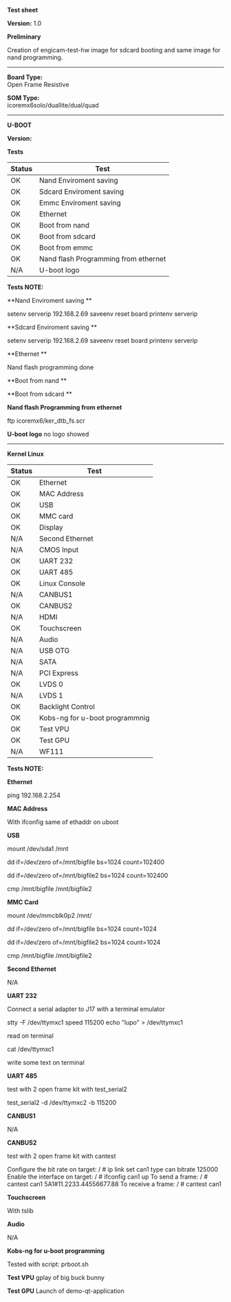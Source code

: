 **Test sheet**

**Version:** 1.0


**Preliminary**

Creation of engicam-test-hw image for sdcard booting and same image for nand programming.

--------------------------------------------------------------------------------------------------------

**Board Type:**  
Open Frame Resistive

**SOM Type:**  
icoremx6solo/duallite/dual/quad

--------------------------------------------------------------------------------------------------------

**U-BOOT**

**Version:**

**Tests**

| Status  |  Test |
|---------|-------|
| OK    |Nand Enviroment saving   |
| OK    |Sdcard  Enviroment saving |
| OK    |Emmc  Enviroment saving |
| OK    |Ethernet  |
| OK    |Boot from nand   |
| OK    |Boot from sdcard  |
| OK    |Boot from emmc  |
| OK    |Nand flash Programming from ethernet   |
| N/A   |U-boot logo   |


**Tests NOTE:**

**Nand Enviroment saving  **

setenv serverip 192.168.2.69
saveenv
reset board
printenv  serverip

**Sdcard  Enviroment saving **

setenv serverip 192.168.2.69
saveenv
reset board
printenv  serverip

**Ethernet **

Nand flash programming done

**Boot from nand **

**Boot from sdcard **

**Nand flash Programming from ethernet**

ftp icoremx6/ker_dtb_fs.scr

**U-boot logo**
no logo showed

--------------------------------------------------------------------------------------------------------
**Kernel Linux**

| Status  |  Test |
|---------|-------|
|OK |Ethernet|
|OK |MAC Address|
|OK |USB|
|OK |MMC card|
|OK |Display|
|N/A |Second Ethernet|
|N/A |CMOS Input|
|OK  |UART 232|
|OK  |UART 485|
|OK  |Linux Console|
|N/A |CANBUS1|
|OK  |CANBUS2|
|N/A |HDMI|
|OK  |Touchscreen|
|N/A |Audio|
|N/A |USB  OTG|
|N/A |SATA|
|N/A |PCI Express|
|OK  |LVDS 0|
|N/A |LVDS 1|
|OK  |Backlight Control|
|OK  |Kobs-ng for u-boot programmnig|
|OK  |Test VPU| (da mettere cma a 128MB)
|OK  |Test GPU|
|N/A |WF111|

**Tests NOTE:**

**Ethernet**

ping 192.168.2.254

**MAC Address**

With ifconfig same of ethaddr on uboot

**USB**

mount /dev/sda1 /mnt

dd if=/dev/zero of=/mnt/bigfile bs=1024 count=102400

dd if=/dev/zero of=/mnt/bigfile2 bs=1024 count=102400

cmp /mnt/bigfile /mnt/bigfile2

**MMC Card**

mount /dev/mmcblk0p2 /mnt/

dd if=/dev/zero of=/mnt/bigfile bs=1024 count=1024

dd if=/dev/zero of=/mnt/bigfile2 bs=1024 count=1024

cmp /mnt/bigfile /mnt/bigfile2

**Second Ethernet**

N/A

**UART 232**

Connect a serial adapter to J17 with a terminal emulator

stty -F /dev/ttymxc1 speed 115200
echo "lupo" > /dev/ttymxc1

read on terminal

cat /dev/ttymxc1

write some text on terminal

**UART 485**

test with 2 open frame kit with test_serial2

test_serial2 -d /dev/ttymxc2 -b 115200

**CANBUS1**

N/A

**CANBUS2**

test with 2 open frame kit with cantest

 Configure the bit rate on target:
/ # ip link set can1 type can bitrate 125000
 Enable the interface on target:
/ # ifconfig can1 up
 To send a frame:
/ # cantest can1 5A1#11.2233.44556677.88
 To receive a frame:
/ # cantest can1

**Touchscreen**

With tslib

**Audio**

N/A

**Kobs-ng for u-boot programming**

Tested with script: prboot.sh

**Test VPU**
gplay of big buck bunny

**Test GPU**
Launch of demo-qt-application
